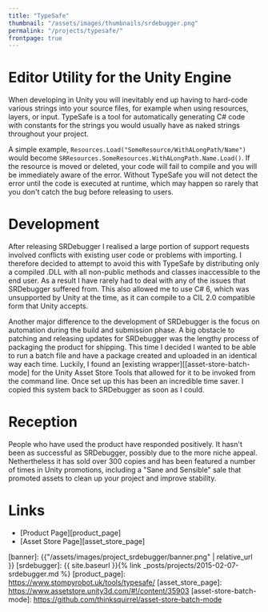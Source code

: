 ```yaml
---
title: "TypeSafe"
thumbnail: "/assets/images/thumbnails/srdebugger.png"
permalink: "/projects/typesafe/"
frontpage: true
---
```


Editor Utility for the Unity Engine
============

When developing in Unity you will inevitably end up having to hard-code various strings into your source files, for example when using resources, layers, or input. TypeSafe is a tool for automatically generating C# code with constants for the strings you would usually have as naked strings throughout your project.

A simple example, `Resources.Load("SomeResource/WithALongPath/Name")` would become `SRResources.SomeResources.WithALongPath.Name.Load()`. If the resource is moved or deleted, your code will fail to compile and you will be immediately aware of the error. Without TypeSafe you will not detect the error until the code is executed at runtime, which may happen so rarely that you don't catch the bug before releasing to users.

Development
============

After releasing SRDebugger I realised a large portion of support requests involved conflicts with existing user code or problems with importing. I therefore decided to attempt to avoid this with TypeSafe by distributing only a compiled .DLL with all non-public methods and classes inaccessible to the end user. As a result I have rarely had to deal with any of the issues that SRDebugger suffered from. This also allowed me to use C# 6, which was unsupported by Unity at the time, as it can compile to a CIL 2.0 compatible form that Unity accepts.

Another major difference to the development of SRDebugger is the focus on automation during the build and submission phase. A big obstacle to patching and releasing updates for SRDebugger was the lengthy process of packaging the product for shipping. This time I decided I wanted to be able to run a batch file and have a package created and uploaded in an identical way each time. Luckily, I found an [existing wrapper][[asset-store-batch-mode] for the Unity Asset Store Tools that allowed for it to be invoked from the command line. Once set up this has been an incredible time saver. I copied this system back to SRDebugger as soon as I could.

Reception
============

People who have used the product have responded positively. It hasn't been as successful as SRDebugger, possibly due to the more niche appeal. Nethertheless it has sold over 300 copies and has been featured a number of times in Unity promotions, including a "Sane and Sensible" sale that promoted assets to clean up your project and improve stability.

Links
============
- [Product Page][product_page]
- [Asset Store Page][asset_store_page]


[banner]: {{"/assets/images/project_srdebugger/banner.png" | relative_url }}
[srdebugger]: {{ site.baseurl }}{% link _posts/projects/2015-02-07-srdebugger.md %}
[product_page]: https://www.stompyrobot.uk/tools/typesafe/
[asset_store_page]: https://www.assetstore.unity3d.com/#!/content/35903
[asset-store-batch-mode]: https://github.com/thinksquirrel/asset-store-batch-mode